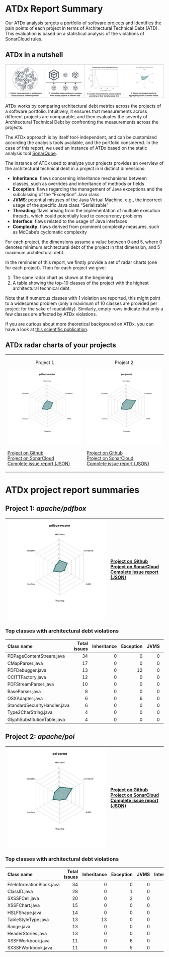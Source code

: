# ATDx Report Summary
Our ATDx analysis targets a portfolio of software projects and identifies the pain points of each project in terms of Architectural Technical Debt (ATD). This evaluation is based on a statistical analysis of the violations of SonarCloud rules.

## ATDx in a nutshell
![ATDx in a nutshell](https://raw.githubusercontent.com/S2-group/ATDx_reports/master/plots/atdx_in_a_nutshell.jpg)

ATDx works by comparing architectural debt metrics across the projects of a software portfolio. Intuitively, it ensures that measurements across different projects are comparable, and then evaluates the severity of Architectural Technical Debt by confronting the measurements across the projects.

The ATDx approach is by itself tool-independent, and can be customized according the analysis tools available, and the portfolio considered.
In the case of this report, we used an instance of ATDx based on the static analysis tool [SonarQube](https://www.sonarqube.org/).

The instance of ATDx used to analyze your projects provides an overview of the architectural technical debt in a project in 6 distinct dimensions:
* **Inheritance**: flaws concerning inheritance mechanisms between classes, such as overrides and inheritance of methods or fields
* **Exception**: flaws regarding the management of Java exceptions and the subclassing of the “Exception” Java class.
* **JVMS**: potential misuses of the Java Virtual Machine, e.g., the incorrect usage of the specific Java class “Serializable”
* **Threading**: flaws arising from the implementation of multiple execution threads, which could potentially lead to concurrency problems
* **Interface**: flaws related to the usage of Java interfaces
* **Complexity**: flaws derived from prominent complexity measures, such as McCabe’s cyclomatic complexity

For each project, the dimensions assume a value between 0 and 5, where 0 denotes minimum architectural debt of the project in that dimension, and 5 maximum architectural debt.

In the reminder of this report, we firstly provide a set of radar charts (one for each project). Then for each project we give:
1. The same radar chart as shown at the beginning
2. A table showing the top-10 classes of the project with the highest architectural technical debt.

Note that if numerous classes with 1 violation are reported, this might point to a widespread problem (only a maximum of 10 classes are provided per project for the sake of readability). Similarly, empty rows indicate that only a few classes are affected by ATDx violations.

If you are curious about more theoretical background on ATDx, you can have a look at [this scientific publication](https://robertoverdecchia.github.io/papers/ENASE_2020.pdf).

## ATDx radar charts of your projects
|||
|-|-|
|<p align="center">Project 1</p><img src="https://github.com/S2-group/ATDx_reports/blob/master/plots/pdfbox-reactor.jpg"/> <p style="text-align:left">[Project on Github](https://github.com/apache/pdfbox) <br> [Project on SonarCloud ](https://sonarcloud.io/dashboard?id=pdfbox-reactor) <br> [Complete issue report (JSON)](https://github.com/S2-group/ATDx_reports/blob/master/jsons/pdfbox-reactor.json)</p>|<p align="center">Project 2</p><img src="https://github.com/S2-group/ATDx_reports/blob/master/plots/poi-parent.jpg"/> <p style="text-align:left">[Project on Github](https://github.com/apache/poi) <br> [Project on SonarCloud ](https://sonarcloud.io/dashboard?id=poi-parent) <br> [Complete issue report (JSON)](https://github.com/S2-group/ATDx_reports/blob/master/jsons/poi-parent.json)</p>
# ATDx project report summaries
## Project 1: _apache/pdfbox_
|<img src="https://github.com/S2-group/ATDx_reports/blob/master/plots/pdfbox-reactor.jpg"/>|<p style="text-align:left">[Project on Github](https://github.com/apache/pdfbox) <br> [Project on SonarCloud ](https://sonarcloud.io/dashboard?id=pdfbox-reactor) <br> [Complete issue report (JSON)](https://github.com/S2-group/ATDx_reports/blob/master/jsons/pdfbox-reactor.json)</p>
|-|-|
### Top classes with architectural debt violations
| Class name                   |   Total issues |   Inheritance |   Exception |   JVMS |   Interface |   Threading |   Complexity | Fully qualified class name                                                             |
|:-----------------------------|---------------:|--------------:|------------:|-------:|------------:|------------:|-------------:|:---------------------------------------------------------------------------------------|
| PDPageContentStream.java     |             34 |             0 |           0 |      0 |          34 |           0 |            0 | pdfbox/src/main/java/org/apache/pdfbox/pdmodel/PDPageContentStream.java                |
| CMapParser.java              |             17 |             0 |           0 |      0 |           0 |           0 |           17 | fontbox/src/main/java/org/apache/fontbox/cmap/CMapParser.java                          |
| PDFDebugger.java             |             13 |             0 |          12 |      0 |           1 |           0 |            0 | debugger/src/main/java/org/apache/pdfbox/debugger/PDFDebugger.java                     |
| CCITTFactory.java            |             12 |             0 |           0 |      0 |           0 |           0 |           12 | pdfbox/src/main/java/org/apache/pdfbox/pdmodel/graphics/image/CCITTFactory.java        |
| PDFStreamParser.java         |             10 |             0 |           0 |      0 |           0 |           0 |           10 | pdfbox/src/main/java/org/apache/pdfbox/pdfparser/PDFStreamParser.java                  |
| BaseParser.java              |              8 |             0 |           0 |      0 |           0 |           0 |            8 | pdfbox/src/main/java/org/apache/pdfbox/pdfparser/BaseParser.java                       |
| OSXAdapter.java              |              6 |             0 |           6 |      0 |           0 |           0 |            0 | debugger/src/main/java/org/apache/pdfbox/debugger/ui/OSXAdapter.java                   |
| StandardSecurityHandler.java |              6 |             0 |           0 |      0 |           6 |           0 |            0 | pdfbox/src/main/java/org/apache/pdfbox/pdmodel/encryption/StandardSecurityHandler.java |
| Type2CharString.java         |              4 |             0 |           0 |      0 |           0 |           0 |            4 | fontbox/src/main/java/org/apache/fontbox/cff/Type2CharString.java                      |
| GlyphSubstitutionTable.java  |              4 |             0 |           0 |      0 |           0 |           0 |            4 | fontbox/src/main/java/org/apache/fontbox/ttf/GlyphSubstitutionTable.java               |

## Project 2: _apache/poi_
|<img src="https://github.com/S2-group/ATDx_reports/blob/master/plots/poi-parent.jpg"/>|<p style="text-align:left">[Project on Github](https://github.com/apache/poi) <br> [Project on SonarCloud ](https://sonarcloud.io/dashboard?id=poi-parent) <br> [Complete issue report (JSON)](https://github.com/S2-group/ATDx_reports/blob/master/jsons/poi-parent.json)</p>
|-|-|
### Top classes with architectural debt violations
| Class name                |   Total issues |   Inheritance |   Exception |   JVMS |   Interface |   Threading |   Complexity | Fully qualified class name                                                   |
|:--------------------------|---------------:|--------------:|------------:|-------:|------------:|------------:|-------------:|:-----------------------------------------------------------------------------|
| FileInformationBlock.java |             34 |             0 |           0 |      0 |          34 |           0 |            0 | scratchpad/src/main/java/org/apache/poi/hwpf/model/FileInformationBlock.java |
| ClassID.java              |             28 |             0 |           1 |      0 |          27 |           0 |            0 | main/src/main/java/org/apache/poi/hpsf/ClassID.java                          |
| SXSSFCell.java            |             20 |             0 |           2 |      0 |           1 |           0 |           17 | ooxml/src/main/java/org/apache/poi/xssf/streaming/SXSSFCell.java             |
| XSSFChart.java            |             15 |             0 |           0 |      0 |          15 |           0 |            0 | ooxml/src/main/java/org/apache/poi/xssf/usermodel/XSSFChart.java             |
| HSLFShape.java            |             14 |             0 |           0 |      0 |           4 |           0 |           10 | scratchpad/src/main/java/org/apache/poi/hslf/usermodel/HSLFShape.java        |
| TableStyleType.java       |             13 |            13 |           0 |      0 |           0 |           0 |            0 | main/src/main/java/org/apache/poi/ss/usermodel/TableStyleType.java           |
| Range.java                |             13 |             0 |           0 |      0 |          13 |           0 |            0 | scratchpad/src/main/java/org/apache/poi/hwpf/usermodel/Range.java            |
| HeaderStories.java        |             13 |             0 |           0 |      0 |          13 |           0 |            0 | scratchpad/src/main/java/org/apache/poi/hwpf/usermodel/HeaderStories.java    |
| XSSFWorkbook.java         |             11 |             0 |           6 |      0 |           5 |           0 |            0 | ooxml/src/main/java/org/apache/poi/xssf/usermodel/XSSFWorkbook.java          |
| SXSSFWorkbook.java        |             11 |             0 |           5 |      0 |           6 |           0 |            0 | ooxml/src/main/java/org/apache/poi/xssf/streaming/SXSSFWorkbook.java         |

